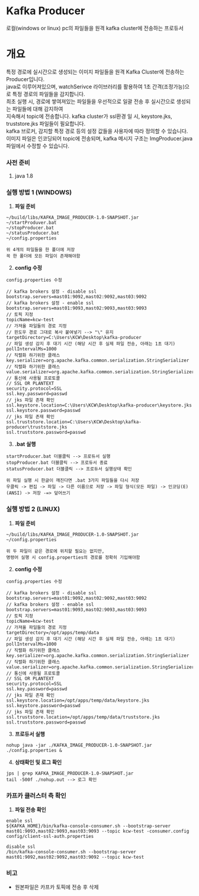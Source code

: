 # Kafka Producer
로컬(windows or linux) pc의 파일들을 원격 kafka cluster에 전송하는 프로듀서

# 개요
특정 경로에 실시간으로 생성되는 이미지 파일들을 원격 Kafka Cluster에 전송하는 Producer입니다.<br/>
java로 이루어져있으며, watchSerivce 라이브러리를 활용하여 1초 간격(조정가능)으로 특정 경로의 파일들을 감지합니다.<br/>
최초 실행 시, 경로에 쌓여져있는 파일들을 우선적으로 일괄 전송 후 실시간으로 생성되는 파일들에 대해 감지하여<br/>
지속해서 topic에 전송합니다. kafka cluster가 ssl환경 일 시, keystore.jks, truststore.jks 파일들이 필요합니다.<br/>
kafka 브로커, 감지할 특정 경로 등의 설정 값들을 사용자에 따라 정의할 수 있습니다.<br/>
이미지 파일은 인코딩되어 topic에 전송되며, kafka 메시지 구조는 ImgProducer.java 파일에서 수정할 수 있습니다.

### 사전 준비 ###
1. java 1.8


### 실행 방법 1 (WINDOWS)
1. __파일 준비__ <br/>
```
~/build/libs/KAFKA_IMAGE_PRODUCER-1.0-SNAPSHOT.jar
~/startProduver.bat
~/stopProducer.bat
~/statusProducer.bat
~/config.properties

위 4개의 파일들을 한 폴더에 저장
꼭 한 폴더에 모든 파일이 존재해야함

```
2. __config 수정__ <br/>
```
config.properties 수정

// kafka brokers 설정 - disable ssl
bootstrap.servers=mast01:9092,mast02:9092,mast03:9092
// kafka brokers 설정 - enable ssl
bootstrap.servers=mast01:9093,mast02:9093,mast03:9093
// 토픽 지정
topicName=kcw-test
// 가져올 파일들의 경로 지정
// 윈도우 경로 그대로 복사 붙여넣기 --> "\" 유지
targetDirectory=C:\Users\KCW\Desktop\kafka-producer
// 파일 생성 감지 후 대기 시간 (해당 시간 후 실제 파일 전송, 아래는 1초 대기)
pollIntervalMs=1000
// 직렬화 하기위한 클래스
key.serializer=org.apache.kafka.common.serialization.StringSerializer
// 직렬화 하기위한 클래스
value.serializer=org.apache.kafka.common.serialization.StringSerializer
// 통신에 사용될 프로토콜
// SSL OR PLANTEXT 
security.protocol=SSL
ssl.key.password=passwd
// jks 파일 존재 확인
ssl.keystore.location=C:\Users\KCW\Desktop\kafka-producer\keystore.jks
ssl.keystore.password=passwd
// jks 파일 존재 확인
ssl.truststore.location=C:\Users\KCW\Desktop\kafka-producer\truststore.jks
ssl.truststore.password=passwd
```

3. __.bat 실행__ <br/>
```
startProducer.bat 더블클릭 --> 프로듀서 실행
stopProducer.bat 더블클릭 --> 프로듀서 종료
statusProducer.bat 더블클릭 --> 프로듀서 실행상태 확인

위 파일 실행 시 한글이 깨진다면 .bat 3가지 파일들을 다시 저장
우클릭 -> 편집 -> 파일 -> 다른 이름으로 저장 -> 파일 형식(모든 파일) -> 인코딩(E) (ANSI) -> 저장 -=> 덮어쓰기
```

### 실행 방법 2 (LINUX)

1. __파일 준비__ <br/>
```
~/build/libs/KAFKA_IMAGE_PRODUCER-1.0-SNAPSHOT.jar
~/config.properties

위 두 파일이 같은 경로에 위치할 필요는 없지만,
명령어 실행 시 config.properties의 경로를 정확히 기입해야함
```

2. __config 수정__ <br/>
```
config.properties 수정

// kafka brokers 설정 - disable ssl
bootstrap.servers=mast01:9092,mast02:9092,mast03:9092
// kafka brokers 설정 - enable ssl
bootstrap.servers=mast01:9093,mast02:9093,mast03:9093
// 토픽 지정
topicName=kcw-test
// 가져올 파일들의 경로 지정
targetDirectory=/opt/apps/temp/data
// 파일 생성 감지 후 대기 시간 (해당 시간 후 실제 파일 전송, 아래는 1초 대기)
pollIntervalMs=1000
// 직렬화 하기위한 클래스
key.serializer=org.apache.kafka.common.serialization.StringSerializer
// 직렬화 하기위한 클래스
value.serializer=org.apache.kafka.common.serialization.StringSerializer
// 통신에 사용될 프로토콜
// SSL OR PLANTEXT 
security.protocol=SSL
ssl.key.password=passwd
// jks 파일 존재 확인
ssl.keystore.location=/opt/apps/temp/data/keystore.jks
ssl.keystore.password=passwd
// jks 파일 존재 확인
ssl.truststore.location=/opt/apps/temp/data/truststore.jks
ssl.truststore.password=passwd
```

3. __프로듀서 실행__ <br/>
```
nohup java -jar ./KAFKA_IMAGE_PRODUCER-1.0-SNAPSHOT.jar ./config.properties &

```

4. __상태확인 및 로그 확인__ <br/>
```
jps | grep KAFKA_IMAGE_PRODUCER-1.0-SNAPSHOT.jar
tail -500f ./nohup.out --> 로그 확인
```

### 카프카 클러스터 측 확인

1. __파일 전송 확인__ <br/>
```
enable ssl
${KAFKA_HOME}/bin/kafka-console-consumer.sh --bootstrap-server mast01:9093,mast02:9093,mast03:9093 --topic kcw-test -consumer.config config/client-ssl-auth.properties

disable ssl
/bin/kafka-console-consumer.sh --bootstrap-server mast01:9092,mast02:9092,mast03:9092 --topic kcw-test
```



### 비고
- 원본파일은 카프카 토픽에 전송 후 삭제
